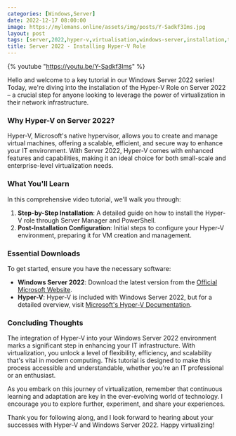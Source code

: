 ```yaml
---
categories: [Windows,Server]
date: 2022-12-17 08:00:00
image: https://mylemans.online/assets/img/posts/Y-Sadkf3Ims.jpg
layout: post
tags: [server,2022,hyper-v,virtualisation,windows-server,installation,tutorial]
title: Server 2022 - Installing Hyper-V Role
---
```


{% youtube "https://youtu.be/Y-Sadkf3Ims" %}

Hello and welcome to a key tutorial in our Windows Server 2022 series! Today, we're diving into the installation of the Hyper-V Role on Server 2022 – a crucial step for anyone looking to leverage the power of virtualization in their network infrastructure.

### Why Hyper-V on Server 2022?

Hyper-V, Microsoft's native hypervisor, allows you to create and manage virtual machines, offering a scalable, efficient, and secure way to enhance your IT environment. With Server 2022, Hyper-V comes with enhanced features and capabilities, making it an ideal choice for both small-scale and enterprise-level virtualization needs.

### What You'll Learn

In this comprehensive video tutorial, we'll walk you through:

1) **Step-by-Step Installation**: A detailed guide on how to install the Hyper-V role through Server Manager and PowerShell.
2) **Post-Installation Configuration**: Initial steps to configure your Hyper-V environment, preparing it for VM creation and management.

### Essential Downloads

To get started, ensure you have the necessary software:

- **Windows Server 2022**: Download the latest version from the [Official Microsoft Website](https://www.microsoft.com/en-us/windows-server).
- **Hyper-V**: Hyper-V is included with Windows Server 2022, but for a detailed overview, visit [Microsoft's Hyper-V Documentation](https://docs.microsoft.com/en-us/windows-server/virtualization/hyper-v/hyper-v-on-windows-server).

### Concluding Thoughts

The integration of Hyper-V into your Windows Server 2022 environment marks a significant step in enhancing your IT infrastructure. With virtualization, you unlock a level of flexibility, efficiency, and scalability that's vital in modern computing. This tutorial is designed to make this process accessible and understandable, whether you're an IT professional or an enthusiast.

As you embark on this journey of virtualization, remember that continuous learning and adaptation are key in the ever-evolving world of technology. I encourage you to explore further, experiment, and share your experiences.

Thank you for following along, and I look forward to hearing about your successes with Hyper-V and Windows Server 2022. Happy virtualizing!
